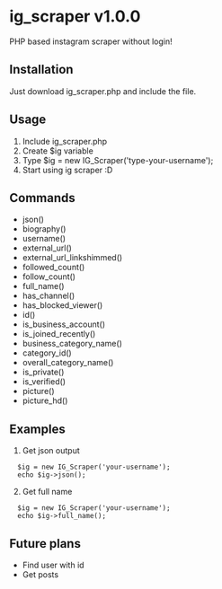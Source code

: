 # ig_scraper v1.0.0
PHP based instagram scraper without login!

## Installation
Just download ig_scraper.php and include the file.

## Usage

1) Include ig_scraper.php
2) Create $ig variable
3) Type $ig = new IG_Scraper('type-your-username');
4) Start using ig scraper :D

## Commands

- json()
- biography()
- username()
- external_url()
- external_url_linkshimmed()
- followed_count()
- follow_count()
- full_name()
- has_channel()
- has_blocked_viewer()
- id()
- is_business_account()
- is_joined_recently()
- business_category_name()
- category_id()
- overall_category_name()
- is_private()
- is_verified()
- picture()
- picture_hd()

## Examples

1) Get json output
```
  $ig = new IG_Scraper('your-username');
  echo $ig->json();
```
2) Get full name
```
  $ig = new IG_Scraper('your-username');
  echo $ig->full_name();
```

## Future plans

- Find user with id
- Get posts
